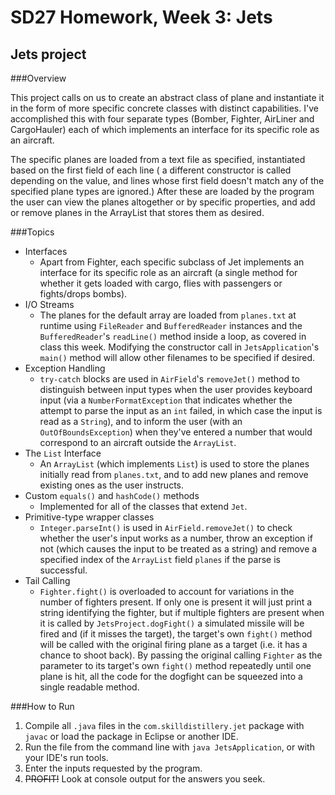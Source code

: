 # SD27 Homework, Week 3: Jets

## Jets project

###Overview

This project calls on us to create an abstract class of plane and instantiate it in the form of more specific concrete classes with distinct capabilities. I've accomplished this with four separate types (Bomber, Fighter, AirLiner and CargoHauler) each of which implements an interface for its specific role as an aircraft.

The specific planes are loaded from a text file as specified, instantiated based on the first field of each line ( a different constructor is called depending on the value, and lines whose first field doesn't match any of the specified plane types are ignored.) After these are loaded by the program the user can view the planes altogether or by specific properties, and add or remove planes in the ArrayList that stores them as desired.

###Topics
* Interfaces
  - Apart from Fighter, each specific subclass of Jet implements an interface for its specific role as an aircraft (a single method for whether it gets loaded with cargo, flies with passengers or fights/drops bombs).
* I/O Streams
  - The planes for the default array are loaded from `planes.txt` at runtime using `FileReader` and `BufferedReader` instances and the `BufferedReader`'s `readLine()` method inside a loop, as covered in class this week. Modifying the constructor call in `JetsApplication`'s `main()` method will allow other filenames to be specified if desired.
* Exception Handling
  - `try-catch` blocks are used in `AirField`'s `removeJet()` method to distinguish between input types when the user provides keyboard input (via a `NumberFormatException` that indicates whether the attempt to parse the input as an `int` failed, in which case the input is read as a `String`), and to inform the user (with an `OutOfBoundsException`) when they've entered a number that would correspond to an aircraft outside the `ArrayList`.
* The `List` Interface
  - An `ArrayList` (which implements `List`) is used to store the planes initially read from `planes.txt`, and to add new planes and remove existing ones as the user instructs.
* Custom `equals()` and `hashCode()` methods
  - Implemented for all of the classes that extend `Jet`.
* Primitive-type wrapper classes
  - `Integer.parseInt()` is used in `AirField.removeJet()` to check whether the user's input works as a number, throw an exception if not (which causes the input to be treated as a string) and remove a specified index of the `ArrayList` field `planes` if the parse is successful.
* Tail Calling
  - `Fighter.fight()` is overloaded to account for variations in the number of fighters present. If only one is present it will just print a string identifying the fighter, but if multiple fighters are present when it is called by `JetsProject.dogFight()` a simulated missile will be fired and (if it misses the target), the target's own `fight()` method will be called with the original firing plane as a target (i.e. it has a chance to shoot back). By passing the original calling `Fighter` as the parameter to its target's own `fight()` method repeatedly until one plane is hit, all the code for the dogfight can be squeezed into a single readable method.

###How to Run

1. Compile all `.java` files in the `com.skilldistillery.jet` package with `javac` or load the package in Eclipse or another IDE.
2. Run the file from the command line with `java JetsApplication`, or with your IDE's run tools.
3. Enter the inputs requested by the program.
4. ~~PROFIT!~~ Look at console output for the answers you seek.
